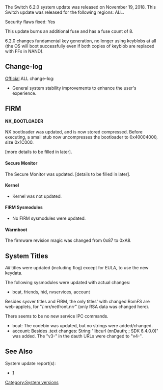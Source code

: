 The Switch 6.2.0 system update was released on November 19, 2018. This
Switch update was released for the following regions: ALL.

Security flaws fixed: Yes

This update burns an additional fuse and has a fuse count of 8.

6.2.0 changes fundamental key generation, no longer using keyblobs at
all (the OS will boot successfully even if both copies of keyblob are
replaced with FFs in
NAND).

## Change-log

[Official](https://en-americas-support.nintendo.com/app/answers/detail/a_id/22525/p/897)
ALL change-log:

  - General system stability improvements to enhance the user's
    experience.

## FIRM

#### NX\_BOOTLOADER

NX bootloader was updated, and is now stored compressed. Before
executing, a small stub now uncompresses the bootloader to 0x40004000,
size 0x1C000.

\[more details to be filled in later\].

#### Secure Monitor

The Secure Monitor was updated. \[details to be filled in later\].

#### Kernel

  - Kernel was not updated.

#### FIRM Sysmodules

  - No FIRM sysmodules were updated.

#### Warmboot

The firmware revision magic was changed from 0x87 to 0xA8.

## System Titles

*All* titles were updated (including flog) except for EULA, to use the
new keydata.

The following sysmodules were updated with actual changes:

  - bcat, friends, hid, nvservices, account

Besides sysver titles and FIRM, the only titles' with changed RomFS are
web-applets, for "/.nrr/netfront.nrr" (only RSA data was changed here).

There seems to be no new service IPC commands.

  - bcat: The codebin was updated, but no strings were added/changed.
  - account: Besides .text changes: String "libcurl (nnDauth; <hex>; SDK
    6.4.0.0)" was added. The "v3-<oldhexstr>" in the dauth URLs were
    changed to "v4-<newhexstr>".

## See Also

System update
    report(s):

  - [1](https://yls8.mtheall.com/ninupdates/reports.php?date=11-19-18_07-05-09&sys=hac)

[Category:System versions](Category:System_versions "wikilink")
